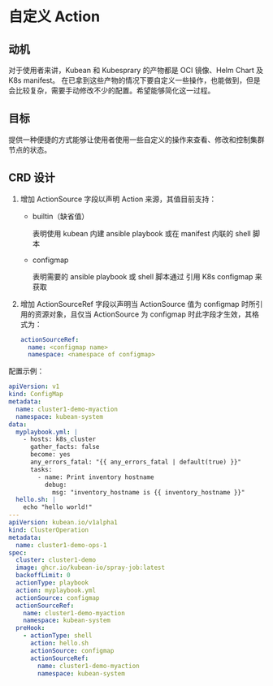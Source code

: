# 自定义 Action

## 动机

对于使用者来讲，Kubean 和 Kubesprary 的产物都是 OCI 镜像、Helm Chart 及 K8s manifest。
在已拿到这些产物的情况下要自定义一些操作，也能做到，但是会比较复杂，需要手动修改不少的配置。希望能够简化这一过程。

## 目标

提供一种便捷的方式能够让使用者使用一些自定义的操作来查看、修改和控制集群节点的状态。

## CRD 设计

1. 增加 ActionSource 字段以声明 Action 来源，其值目前支持：

    - builtin（缺省值）

        表明使用 kubean 内建 ansible playbook 或在 manifest 内联的 shell 脚本

    - configmap

        表明需要的 ansible playbook 或 shell 脚本通过 引用 K8s configmap 来获取

2. 增加 ActionSourceRef 字段以声明当 ActionSource 值为 configmap 时所引用的资源对象，且仅当 ActionSource 为 configmap 时此字段才生效，其格式为：

    ```yaml
    actionSourceRef:
      name: <configmap name>
      namespace: <namespace of configmap>
    ```

配置示例：

```yaml
apiVersion: v1
kind: ConfigMap
metadata:
  name: cluster1-demo-myaction
  namespace: kubean-system
data:
  myplaybook.yml: |
    - hosts: k8s_cluster
      gather_facts: false
      become: yes
      any_errors_fatal: "{{ any_errors_fatal | default(true) }}"
      tasks:
        - name: Print inventory hostname
          debug:
            msg: "inventory_hostname is {{ inventory_hostname }}"
  hello.sh: |
    echo "hello world!"
---
apiVersion: kubean.io/v1alpha1
kind: ClusterOperation
metadata:
  name: cluster1-demo-ops-1
spec:
  cluster: cluster1-demo
  image: ghcr.io/kubean-io/spray-job:latest
  backoffLimit: 0
  actionType: playbook
  action: myplaybook.yml
  actionSource: configmap
  actionSourceRef:
    name: cluster1-demo-myaction
    namespace: kubean-system
  preHook:
    - actionType: shell
      action: hello.sh
      actionSource: configmap
      actionSourceRef:
        name: cluster1-demo-myaction
        namespace: kubean-system
```
